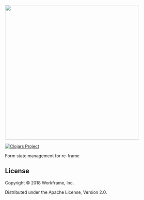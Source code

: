 <img src="https://raw.githubusercontent.com/workframers/duff/master/resources/duff-logo.png" width="442px">

[![Clojars Project](https://img.shields.io/clojars/v/com.workframe/duff.svg)](https://clojars.org/com.workframe/duff)

Form state management for re-frame

## License

Copyright © 2018 Workframe, Inc.

Distributed under the Apache License, Version 2.0.
